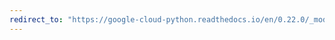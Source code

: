 ```yaml
---
redirect_to: "https://google-cloud-python.readthedocs.io/en/0.22.0/_modules/google/cloud/credentials.html"
---
```

